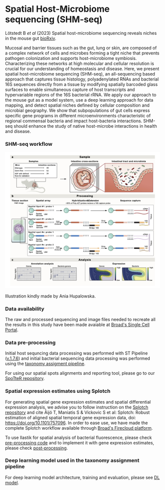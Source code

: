 # Spatial Host-Microbiome sequencing (SHM-seq)

Lötstedt B *et al* (2023) Spatial host-microbiome sequencing reveals niches in the mouse gut [bioRxiv](https://www.biorxiv.org/content/10.1101/2022.07.18.500470v1). 

Mucosal and barrier tissues such as the gut, lung or skin, are composed of a complex network of cells and microbes forming a tight niche that prevents pathogen colonization and supports host-microbiome symbiosis. Characterizing these networks at high molecular and cellular resolution is crucial for our understanding of homeostasis and disease. Here, we present spatial host-microbiome sequencing (SHM-seq), an all-sequencing based approach that captures tissue histology, polyadenylated RNAs and bacterial 16S sequences directly from a tissue by modifying spatially barcoded glass surfaces to enable simultaneous capture of host transcripts and hypervariable regions of the 16S bacterial rRNA. We apply our approach to the mouse gut as a model system, use a deep learning approach for data mapping, and detect spatial niches defined by cellular composition and microbial geography. We show that subpopulations of gut cells express specific gene programs in different microenvironments characteristic of regional commensal bacteria and impact host-bacteria interactions. SHM-seq should enhance the study of native host-microbe interactions in health and disease.

### SHM-seq workflow
![github-small](https://github.com/nygctech/shmseq/blob/main/SHM-seq-fig1.png)

Illustration kindly made by Ania Hupalowska.

### Data availability
The raw and processed sequencing and image files needed to recreate all the results in this study have been made avaiable at [Broad's Single Cell Portal](https://singlecell.broadinstitute.org/single_cell/study/SCP1447).

### Data pre-processing
Initial host sequncing data processing was performed with ST Pipeline ([v.1.7.6](https://github.com/SpatialTranscriptomicsResearch/st_pipeline/releases/tag/1.7.6)) and initial bacterial sequencing data processing was performed using the [taxonomy assigment pipeline](./Bacterial-analysis/bacterial_preparation_scripts/taxonomy_assignment_pipeline/).

For using our spatial spots alignments and reporting tool, please go to our [SpoTteR repository](https://github.com/klarman-cell-observatory/SpoTteR).

### Spatial expression estimates using Splotch
For generating spatial gene expression estimates and spatial differential expression analysis, we advise you to follow instruction on the [Splotch repository](https://github.com/tare/Splotch) and cite Äijö T, Maniatis S & Vickovic S et al: Splotch: Robust estimation of aligned spatial temporal gene expression data, doi: https://doi.org/10.1101/757096. In order to ease use, we have made the complete Splotch workflow available through [Broad's Firecloud platform](https://portal.firecloud.org/?return=firecloud#methods/jgoud/splotch/58).

To use Ilastik for spatial analysis of bacterial fluorescence, please check [pre-processing code](./pre-splotch/) and to implement it with gene expression estimates, please check [post-processing](./post-splotch/).

### Deep learning model used in the taxonomy assignment pipeline
For deep learning model architecture, training and evaluation, please see [DL model](./Bacterial-analysis/bacterial_preparation_scripts/DLmodel/).

  
